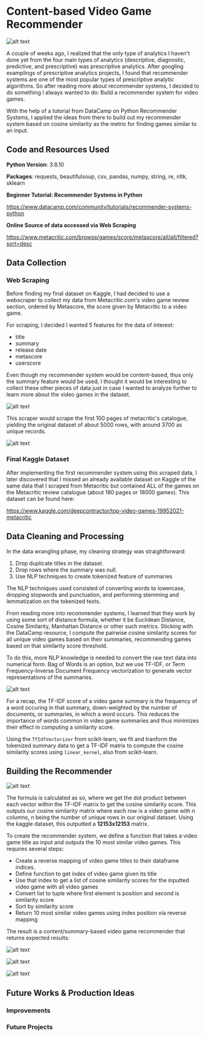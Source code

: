 # Content-based Video Game Recommender

![alt text](https://github.com/MarcelinoV/video-game-recommender/blob/main/Images/national-video-games-day.JPG "Source: gamerant.com")

A couple of weeks ago, I realized that the only type of analytics I haven't done yet from the four main types of analytics (descriptive, diagnostic, predictive, and prescriptive) was prescriptive analytics. After googling examplings of prescriptive analytics projects, I found that recommender systems are one of the most popular types of prescriptive analytic algorithms. So after reading more about recommender systems, I decided to do something I always wanted to do: Build a recommender system for video games.

With the help of a tutorial from DataCamp on Python Recommender Systems, I applied the ideas from there to build out my recommender system based on cosine similarity as the metric for finding games similar to an input.

## Code and Resources Used

**Python Version**: 3.8.10

**Packages**: requests, beautifulsoup, csv, pandas, numpy, string, re, nltk, sklearn

**Beginner Tutorial: Recommender Systems in Python**

https://www.datacamp.com/community/tutorials/recommender-systems-python

**Online Source of data accessed via Web Scraping**

https://www.metacritic.com/browse/games/score/metascore/all/all/filtered?sort=desc

## Data Collection

### Web Scraping

Before finding my final dataset on Kaggle, I had decided to use a webscraper to collect my data from Metacritic.com's video game review section, ordered by Metascore, the score given by Metacritic to a video game.

For scraping, I decided I wanted 5 features for the data of interest: 

- title
- summary
- release date
- metascore
- userscore

Even though my recommender system would be content-based, thus only the summary feature would be used, I thought it would be interesting to collect these other pieces of data just in case I wanted to analyze further to learn more about the video games in the dataset. 

![alt text](https://github.com/MarcelinoV/video-game-recommender/blob/main/Images/web-scraper-snap.JPG "Key part of web-scraping code: lines 42-47 are html that contain desired features.")

This scraper would scrape the first 100 pages of metacritic's catalogue, yielding the original dataset of about 5000 rows, with around 3700 as unique records.

![alt text](https://github.com/MarcelinoV/video-game-recommender/blob/main/Images/scraped-data-snap.JPG "snapshot of scraped data")

### Final Kaggle Dataset

After implementing the first recommender system using this scraped data, I later discovered that I missed an already available dataset on Kaggle of the same data that I scraped from Metacritic but contained ALL of the games on the Metacritic review catalogue (about 180 pages or 18000 games). This dataset can be found here:

https://www.kaggle.com/deepcontractor/top-video-games-19952021-metacritic

## Data Cleaning and Processing

In the data wrangling phase, my cleaning strategy was straightforward:

1. Drop duplicate titles in the dataset.
2. Drop rows where the summary was null.
3. Use NLP techniques to create tokenized feature of summaries

The NLP techniques used consisted of converting words to lowercase, dropping stopwords and punctuation, and performing stemming and lemmatization on the tokenized texts.

From reading more into recommender systems, I learned that they work by using some sort of distance formula, whether it be Euclidean Distance, Cosine Similarity, Manhattan Distance or other such metrics. Sticking with the DataCamp resource, I compute the pairwise cosine similarity scores for all unique video games based on their summaries, recommending games based on that similarity score threshold.

To do this, more NLP knowledge is needed to convert the raw text data into numerical form. Bag of Words is an option, but we use TF-IDF, or Term Frequency-Inverse Document Frequency vectorization to generate vector representations of the summaries.

![alt text](https://github.com/MarcelinoV/video-game-recommender/blob/main/Images/tfidf-formula.JPG "TFIDF formula- Source: Wikipedia")

For a recap, the TF-IDF score of a video game summary is the frequency of a word occuring in that summary, down-weighted by the number of documents, or summaries, in which a word occurs. This reduces the importance of words common in video game summaries and thus minimizes their effect in computing a similarity score.

Using the `TfIdfVectorizer` from scikit-learn, we fit and tranform the tokenized summary data to get a TF-IDF matrix to compute the cosine similarity scores using `linear_kernel`, also from scikit-learn.

## Building the Recommender

![alt text](https://github.com/MarcelinoV/video-game-recommender/blob/main/Images/cosine-formula.JPG "Cosine Similarity formula- Source: DataCamp")

The formula is calculated as so, where we get the dot product between each vector within the TF-IDF matrix to get the cosine similarity score. This outputs our cosine similarity matrix where each row is a video game with *n* columns, n being the number of unique rows in our original dataset. Using the kaggle dataset, this outputted a **12153x12153** matrix.

To create the recommender system, we define a function that takes a video game title as input and outputs the 10 most similar video games. This requires several steps:

- Create a reverse mapping of video game titles to their dataframe indices.
- Define function to get index of video game given its title
- Use that index to get a list of cosine similarity scores for the inputted video game with all video games
- Convert list to tuple where first element is position and second is similarity score
- Sort by similarity score
- Return 10 most similar video games using index position via reverse mapping

The result is a content/summary-based video game recommender that returns expected results:

![alt text](https://github.com/MarcelinoV/video-game-recommender/blob/main/Images/example-1.JPG "First example")

![alt text](https://github.com/MarcelinoV/video-game-recommender/blob/main/Images/example-2.JPG "Second example")

![alt text](https://github.com/MarcelinoV/video-game-recommender/blob/main/Images/example-3.JPG "Third example")

## Future Works & Production Ideas

### Improvements

### Future Projects


